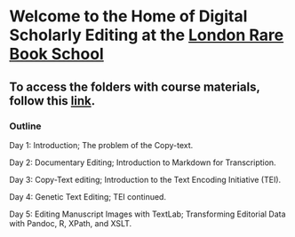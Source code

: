 # Welcome to the Home of Digital Scholarly Editing at the [London Rare Book School](https://www.ies.sas.ac.uk/study-training/study-weeks/london-rare-books-school)

## To access the folders with course materials, follow this [link](https://github.com/cmohge1/lrbs/tree/master/scholarly-editing/).

### Outline

Day 1: Introduction; The problem of the Copy-text.

Day 2: Documentary Editing; Introduction to Markdown for Transcription.

Day 3: Copy-Text editing; Introduction to the Text Encoding Initiative (TEI).

Day 4: Genetic Text Editing; TEI continued.

Day 5: Editing Manuscript Images with TextLab; Transforming Editorial Data with Pandoc, R, XPath, and XSLT.
